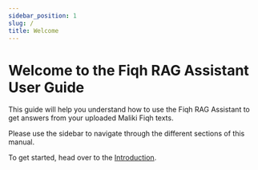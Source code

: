```yaml
---
sidebar_position: 1
slug: /
title: Welcome
---
```


# Welcome to the Fiqh RAG Assistant User Guide

This guide will help you understand how to use the Fiqh RAG Assistant to get answers from your uploaded Maliki Fiqh texts.

Please use the sidebar to navigate through the different sections of this manual.

To get started, head over to the [Introduction](./introduction/welcome.md).